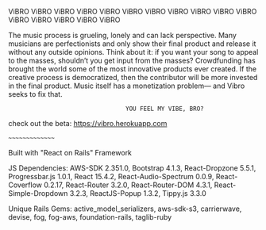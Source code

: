   ViBRO ViBRO ViBRO ViBRO ViBRO ViBRO ViBRO ViBRO ViBRO ViBRO ViBRO ViBRO ViBRO ViBRO ViBRO ViBRO

  The music process is grueling, lonely and can lack perspective. Many musicians are perfectionists and only show their final product and release it without any outside opinions. Think about it: if you want your song to appeal to the masses, shouldn’t you get input from the masses? Crowdfunding has brought the world some of the most innovative products ever created. If the creative process is democratized, then the contributor will be more invested in the final product. Music itself has a monetization problem— and Vibro seeks to fix that.
  
  
                                     YOU FEEL MY VIBE, BRO? 

check out the beta: https://vibro.herokuapp.com

    ~~~~~~~~~~~~~

Built with "React on Rails" Framework

JS Dependencies: AWS-SDK 2.351.0,
                 Bootstrap 4.1.3, 
                 React-Dropzone 5.5.1, 
                 Progressbar.js 1.0.1, 
                 React 15.4.2,
                 React-Audio-Spectrum 0.0.9,
                 React-Coverflow 0.2.17,
                 React-Router 3.2.0,
                 React-Router-DOM 4.3.1,
                 React-Simple-Dropdown 3.2.3,
                 ReactJS-Popup 1.3.2,
                 Tippy.js 3.3.0
                 
Unique Rails Gems: active_model_serializers, 
                   aws-sdk-s3, 
                   carrierwave, 
                   devise, 
                   fog, 
                   fog-aws, 
                   foundation-rails,
                   taglib-ruby
